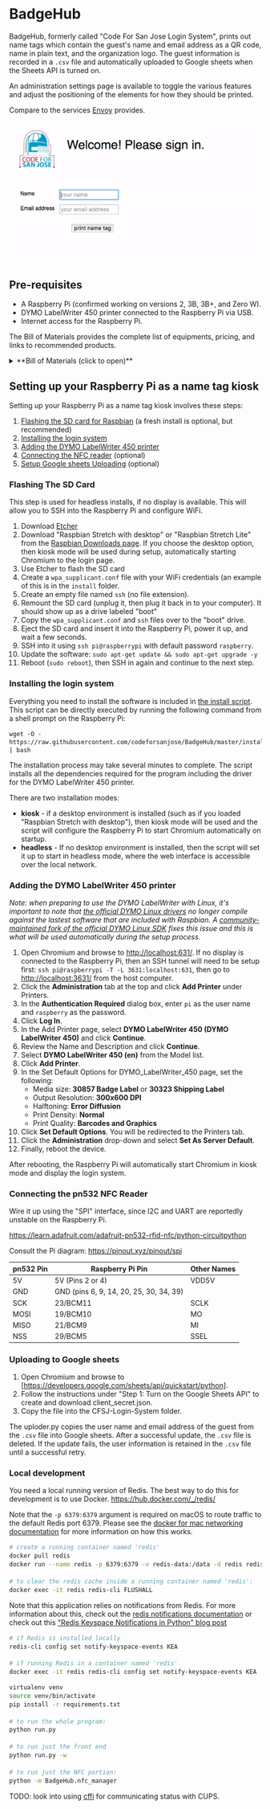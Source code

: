 # BadgeHub

BadgeHub, formerly called "Code For San Jose Login System", prints out name tags which contain the guest's name and
email address as a QR code, name in plain text, and the organization logo. The guest information is recorded in 
a `.csv` file and automatically uploaded to Google sheets when the Sheets API is turned on.

An administration settings page is available to toggle the various features and adjust the positioning of the elements
for how they should be printed.

Compare to the services [Envoy](https://envoy.com) provides.

![creating a name tag][1]

Pre-requisites
--------------
* A Raspberry Pi (confirmed working on versions 2, 3B, 3B+, and Zero W).  
* DYMO LabelWriter 450 printer connected to the Raspberry Pi via USB.
* Internet access for the Raspberry Pi.

The Bill of Materials provides the complete list of equipments, pricing, and links to recommended products.

<details><summary>**Bill of Materials (click to open)**</summary><p>

| Item No. | Description                                            | Quantity | Price  | Link                |
|----------|--------------------------------------------------------|----------|--------|---------------------|
| 1        | Raspberry Pi 3 B+  (recommended)                       | 1        | $38.10 | [Amazon link][2]    |
| 2        | Raspberry Pi 3.3190G 7" Touchscreen Display (optional) | 1        | $74.00 | [Amazon link][3]    |
| 3        | SmartiPi Touch case (optional)                         | 1        | $27.99 | [Amazon link][4]    |
| 3        | Power Adapter                                          | 1        |  $9.99 | [Amazon link][5]    |
| 4        | Keyboard                                               | 1        | $14.99 | [Amazon link][6]    |
| 5        | Micro SD Card                                          | 1        |  $7.99 | [Amazon link][7]    |
| 6        | DYMO LabelWriter 450 Turbo                             | 1        | $79.99 | [Amazon link][8]    |
| 7        | DYMO 2-1/4" x 4" labels (30857)                        | 1        | $10.00 | [Amazon link][9]    |
| 8        | PN532 NFC/RFID controller breakout board (optional)    | 1        | $39.95 | [Adafruit link][10] |
| 9        | PN532 NFC/RFID (optional, alternate version)           | 1        |  $7.20 | [Alibaba link][11]  |


**Total Cost:** $223.18

</p></details>

Setting up your Raspberry Pi as a name tag kiosk
-------------------------------------------------
Setting up your Raspberry Pi as a name tag kiosk involves these steps:

1. [Flashing the SD card for Raspbian](#flash_raspbian) (a fresh install is optional, but recommended)
2. [Installing the login system](#installing_login)
3. [Adding the DYMO LabelWriter 450 printer](#adding_printer)
4. [Connecting the NFC reader](#connecting_nfc) (optional)
5. [Setup Google sheets Uploading](#uploading_data) (optional) 

### <a name="flash_raspbian">Flashing The SD Card</a>

This step is used for headless installs, if no display is available. This will allow you to SSH into the Raspberry Pi and configure WiFi.

1. Download [Etcher]
2. Download "Raspbian Stretch with desktop" or "Raspbian Stretch Lite" from the [Raspbian Downloads page]. 
   If you choose the desktop option, then kiosk mode will be used during setup, automatically starting Chromium to the login page.
3. Use Etcher to flash the SD card
4. Create a `wpa_supplicant.conf` file with your WiFi credentials (an example of this is in the `install` folder.
5. Create an empty file named `ssh` (no file extension).
6. Remount the SD card (unplug it, then plug it back in to your computer). It should show up as a drive labeled "boot"
7. Copy the `wpa_supplicant.conf` and `ssh` files over to the "boot" drive.
8. Eject the SD card and insert it into the Raspberry Pi, power it up, and wait a few seconds.
9. SSH into it using `ssh pi@raspberrypi` with default password `raspberry`.
10. Update the software: `sudo apt-get update && sudo apt-get upgrade -y`
11. Reboot (`sudo reboot`), then SSH in again and continue to the next step.


### <a name="installing_login">Installing the login system</a>

Everything you need to install the software is included in [the install script]. This script can be directly executed 
by running the following command from a shell prompt on the Raspberry Pi:

```
wget -O - https://raw.githubusercontent.com/codeforsanjose/BadgeHub/master/install/install.sh | bash
```

The installation process may take several minutes to complete. The script installs all the dependencies required for 
the program including the driver for the DYMO LabelWriter 450 printer.

There are two installation modes:
* **kiosk** - if a desktop environment is installed (such as if you loaded "Raspbian Stretch with desktop"), then 
  kiosk mode will be used and the script will configure the Raspberry Pi to start Chromium automatically on startup.
* **headless** - If no desktop environment is installed, then the script will set it up to start in headless mode, 
  where the web interface is accessible over the local network.


### <a name="adding_printer">Adding the DYMO LabelWriter 450 printer</a>

*Note: when preparing to use the DYMO LabelWriter with Linux, it's important to note that [the official DYMO Linux drivers]
 no longer compile against the lastest software that are included with Raspbian. 
 A [community-maintained fork of the official DYMO Linux SDK] fixes this issue and this is what will be used 
 automatically during the setup process.*

1. Open Chromium and browse to [http://localhost:631/](http://localhost:631/). If no display is connected to 
   the Raspberry Pi, then an SSH tunnel will need to be setup first: `ssh pi@raspberrypi -T -L 3631:localhost:631`, 
   then go to [http://localhost:3631/](http://localhost:3631/) from the host computer.
2. Click the **Administration** tab at the top and click **Add Printer** under Printers.
3. In the **Authentication Required** dialog box, enter `pi` as the user name and `raspberry` as the password.
4. Click **Log In**.
5. In the Add Printer page, select **DYMO LabelWriter 450 (DYMO LabelWriter 450)** and click **Continue**.
6. Review the Name and Description and click **Continue**.
7. Select **DYMO LabelWriter 450 (en)** from the Model list.
8. Click **Add Printer**.
9. In the Set Default Options for DYMO_LabelWriter_450 page, set the following:
	* Media size: **30857 Badge Label** or **30323 Shipping Label** 
	* Output Resolution: **300x600 DPI**
	* Halftoning: **Error Diffusion**
	* Print Density: **Normal**
	* Print Quality: **Barcodes and Graphics**
10. Click **Set Default Options**. You will be redirected to the Printers tab.
11. Click the **Administration** drop-down and select **Set As Server Default**.
12. Finally, reboot the device.

After rebooting, the Raspberry Pi will automatically start Chromium in kiosk mode and display the login system.


### <a name="connecting_nfc">Connecting the pn532 NFC Reader</a>

Wire it up using the "SPI" interface, since I2C and UART are reportedly unstable on the Raspberry Pi.

https://learn.adafruit.com/adafruit-pn532-rfid-nfc/python-circuitpython

Consult the Pi diagram:
https://pinout.xyz/pinout/spi

| pn532 Pin | Raspberry Pi Pin                         | Other Names |
|-----------|------------------------------------------|-------------|
| 5V        | 5V (Pins 2 or 4)                         | VDD5V       |
| GND       | GND (pins 6, 9, 14, 20, 25, 30, 34, 39)  |             |
| SCK       | 23/BCM11                                 | SCLK        |
| MOSI      | 19/BCM10                                 | MO          |
| MISO      | 21/BCM9                                  | MI          |
| NSS       | 29/BCM5                                  | SSEL        |


### <a name="uploading_data">Uploading to Google sheets</a>

1. Open Chromium and browse to [https://developers.google.com/sheets/api/quickstart/python].
2. Follow the instructions under "Step 1: Turn on the Google Sheets API" to create and download client_secret.json.
3. Copy the file into the CFSJ-Login-System folder.

The uploder.py copies the user name and email address of the guest from the `.csv` file into Google sheets.
After a successful update, the `.csv` file is deleted. If the update fails, the user information is retained in 
the `.csv` file until a successful retry.


### Local development

You need a local running version of Redis. The best way to do this for development is to use Docker.
https://hub.docker.com/_/redis/

Note that the `-p 6379:6379` argument is required on macOS to route traffic to the default Redis port 6379.
Please see the [docker for mac networking documentation] for more information on how this works.

```bash
# create a running container named 'redis'
docker pull redis
docker run --name redis -p 6379:6379 -v redis-data:/data -d redis redis-server --appendonly yes

# to clear the redis cache inside a running container named 'redis':
docker exec -it redis redis-cli FLUSHALL
```

Note that this application relies on notifications from Redis. For more information about this, 
check out the [redis notifications documentation](https://redis.io/topics/notifications) or
check out this ["Redis Keyspace Notifications in Python" blog post](https://tech.webinterpret.com/redis-notifications-python/)

```bash
# if Redis is installed locally
redis-cli config set notify-keyspace-events KEA

# if running Redis in a container named 'redis'
docker exec -it redis redis-cli config set notify-keyspace-events KEA

```



```bash
virtualenv venv
source venv/bin/activate
pip install -r requirements.txt

# to run the whole program:
python run.py

# to run just the front end
python run.py -w

# to run just the NFC portion:
python -m BadgeHub.nfc_manager

```

TODO: look into using [cffi](https://cffi.readthedocs.io/en/latest/) for communicating status with CUPS.

[1]: app/static/images/nametag_web.gif
[2]: https://www.amazon.com/ELEMENT-Element14-Raspberry-Pi-Motherboard/dp/B07BDR5PDW
[3]: https://www.amazon.com/Raspberry-Pi-7-Touchscreen-Display/dp/B0153R2A9I/
[4]: https://www.amazon.com/SmartiPi-Official-Raspberry-Touchscreen-Display/dp/B01HV97F64/
[5]: https://www.amazon.com/CanaKit-Raspberry-Supply-Adapter-Charger/dp/B00MARDJZ4/
[6]: https://www.amazon.com/Anker-Bluetooth-Ultra-Slim-Keyboard-Devices/dp/B005ONMDYE/
[7]: https://www.amazon.com/Samsung-MicroSD-Adapter-MB-ME32GA-AM/dp/B06XWN9Q99/
[8]: https://www.amazon.com/DYMO-LabelWriter-Thermal-Printer-1752265/dp/B0027JIIKQ
[9]: https://www.amazon.com/DYMO-Adhesive-LabelWriter-Printers-30857/dp/B00009WO6F
[10]: https://www.adafruit.com/product/364
[11]: https://www.alibaba.com/product-detail/PN532-NFC-Precise-RFID-IC-Card_60371602748.html
[Etcher]: https://www.balena.io/etcher/
[the install script]: https://github.com/codeforsanjose/BadgeHub/blob/master/install/install.sh
[https://developers.google.com/sheets/api/quickstart/python]: https://developers.google.com/sheets/api/quickstart/python
[the official DYMO Linux drivers]: http://www.dymo.com/en-US/dymo-label-sdk-and-cups-drivers-for-linux-dymo-label-sdk-cups-linux-p--1
[community-maintained fork of the official DYMO Linux SDK]: https://github.com/Kyle-Falconer/DYMO-SDK-for-Linux
[Raspbian Downloads page]: https://www.raspberrypi.org/downloads/raspbian/
[docker for mac networking documentation]: https://docs.docker.com/docker-for-mac/networking/
